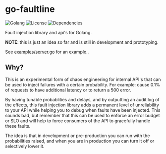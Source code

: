 # go-faultline

![Golang](https://img.shields.io/badge/language-golang-green.svg?style=flat-square)
![License](https://img.shields.io/badge/license-MIT-green.svg?style=flat-square)
![Dependencies](https://img.shields.io/badge/dependencies-0-green.svg?style=flat-square)

Fault injection library and api's for Golang.

**NOTE**: this is just an idea so far and is still in development and prototyping.

See [examples/server.go](examples/server.go) for an example..

## Why?

This is an experimental form of chaos engineering for internal API's that can be used to inject failures with a certain 
probability. For example: cause 0.1% of requests to have additional latency or to return a 500 error.

By having tunable probablities and delays, and by outputting an audit log of the effects, this fault injection library
adds a permanent level of unreliability to your API while helping you to debug when faults have been injected. This sounds bad, but remember that this can be used to enforce an 
error budget or SLO and will help to force consumers of the API to gracefully handle these faults. 

The idea is that in development or pre-production you can run with the probabilities raised, and when you are 
in production you can turn it off or selectively lower it.
